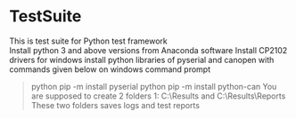 # TestSuite
This is test suite for Python test framework  
Install python 3 and above versions from Anaconda software
Install CP2102 drivers for windows
install python libraries of pyserial and canopen with commands given below on windows command prompt
>python pip -m install pyserial
>python pip -m install python-can
You are supposed to create 2 folders 1: C:\Results and C:\Results\Reports
These two folders saves logs and test reports 

